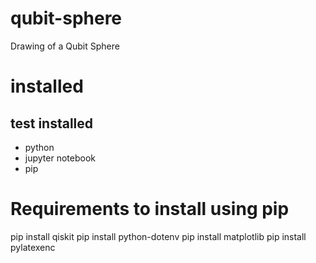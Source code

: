 # qubit-sphere
Drawing of a Qubit Sphere

# installed

## test installed

- python
- jupyter notebook
- pip

# Requirements to install using pip

pip install qiskit
pip install python-dotenv
pip install matplotlib
pip install pylatexenc
